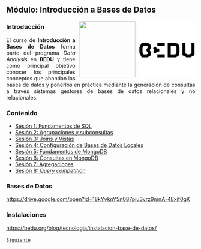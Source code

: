 ## Módulo: Introducción a Bases de Datos

<img src="imagenes/bedu.jpg" align="right" height="150" width="150">

<img src="https://cdn.dribbble.com/users/776867/screenshots/6179644/mongogooo.gif" align="right" height="150" width="150" hspace="10">
<div style="text-align: justify;">

### Introducción

El curso de __Introducción a Bases de Datos__ forma parte del programa *Data Analysis* en __BEDU__ y tiene como 
principal objetivo conocer los principales conceptos que ahondan las bases de datos y ponerlos en práctica mediante la generación de consultas a través sistemas gestores de bases de datos relacionales y no relacionales.						

### Contenido
 
 - [Sesión 1: Fundamentos de SQL](Sesion-01/Readme.md) 
 - [Sesión 2: Agrupaciones y subconsultas](Sesion-02/Readme.md) 
 - [Sesión 3: Joins y Vistas](Sesion-03/Readme.md) 
 - [Sesión 4: Configuración de Bases de Datos Locales](Sesion-04/Readme.md) 
 - [Sesión 5: Fundamentos de MongoDB](Sesion-05/Readme.md)
 - [Sesión 6: Consultas en MongoDB](Sesion-06/Readme.md)
 - [Sesión 7: Agregaciones](Sesion-07/Readme.md)
 - [Sesión 8: *Query competition*](Sesion-08/Readme.md)
 
### Bases de Datos  
https://drive.google.com/open?id=18kYvknY5n087piu3vrz9mnA-4Exif0gK

### Instalaciones
https://bedu.org/blog/tecnologia/instalacion-base-de-datos/

[`Siguiente`](Sesion-01/Readme.md)

</div>
